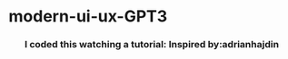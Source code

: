 # modern-ui-ux-GPT3
<h3 align="center">I coded this watching a tutorial: Inspired by:adrianhajdin</h3>
